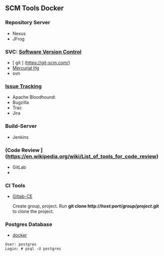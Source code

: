 ## SCM Tools Docker

### Repository Server
- Nexus
- JFrog

### SVC: [Software Version Control](https://en.wikipedia.org/wiki/Version_control)
- [ git ] (https://git-scm.com/)
- [Mercurial Hg]()
- svn

### [Issue Tracking](https://en.wikipedia.org/wiki/Comparison_of_issue-tracking_systems)
- Apache Bloodhound:
- Bugzilla
- Trac
- Jira

### Build-Server
- Jenkins

### (Code Review ](https://en.wikipedia.org/wiki/List_of_tools_for_code_review)
- GitLab
- 

### CI Tools
- [Gitlab-CE](https://hub.docker.com/r/gitlab/gitlab-ce/)

  Create group, project. Run **git clone http://_host:port_/_group_/_project_.git** to clone the project.
  
### Postgres Database
- [docker](https://hub.docker.com/_/postgres/)
```
User: postgres
Login: # psql -U postgres
```

